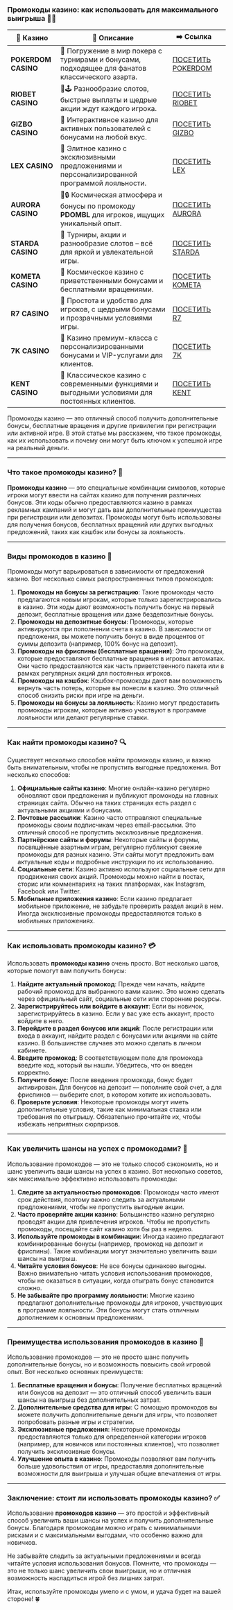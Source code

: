 ### Промокоды казино: как использовать для максимального выигрыша 🎰💸
| 🎰 Казино           | 📜 Описание                                                                                       | ➡️ Ссылка                                                                                          |   |
| ------------------- | ------------------------------------------------------------------------------------------------- | -------------------------------------------------------------------------------------------------- | - |
| **POKERDOM CASINO** | 🎲 Погружение в мир покера с турнирами и бонусами, подходящее для фанатов классического азарта.   | [ПОСЕТИТЬ POKERDOM](https://brandplay.link/FwVc4f)                                                 |   |
| **RIOBET CASINO**   | 🌟🕹️ Разнообразие слотов, быстрые выплаты и щедрые акции ждут каждого игрока.                    | [ПОСЕТИТЬ RIOBET](https://brandplay.link/TnjsxFvH)                                                 |   |
| **GIZBO CASINO**    | 🚀 Интерактивное казино для активных пользователей с бонусами на любой вкус.                      | [ПОСЕТИТЬ GIZBO](https://brandplay.link/rvzLrVLp)                                                  |   |
| **LEX CASINO**      | 🎰 Элитное казино с эксклюзивными предложениями и персонализированной программой лояльности.      | [ПОСЕТИТЬ LEX](https://brandplay.link/VMqNXPFs)                                                    |   |
| **AURORA CASINO**   | 🌌🔒 Космическая атмосфера и бонусы по промокоду **PDOMBL** для игроков, ищущих уникальный опыт. | [ПОСЕТИТЬ AURORA](https://10trafic-stat2.com/click/668546556bcc6313411604bc/6766/13031/subaccount) |   |
| **STARDA CASINO**   | 🌠 Турниры, акции и разнообразие слотов – всё для яркой и увлекательной игры.                     | [ПОСЕТИТЬ STARDA](https://brandplay.link/HDcDrxLk)                                                 |   |
| **KOMETA CASINO**   | 💫 Космическое казино с приветственными бонусами и бесплатными вращениями.                        | [ПОСЕТИТЬ KOMETA](https://brandplay.link/jHzFFYGv)                                                 |   |
| **R7 CASINO**       | 🎯 Простота и удобство для игроков, с щедрыми бонусами и прозрачными условиями игры.              | [ПОСЕТИТЬ R7](https://brandplay.link/dByFXP7h)                                                     |   |
| **7K CASINO**       | 💎 Казино премиум-класса с персонализированными бонусами и VIP-услугами для клиентов.             | [ПОСЕТИТЬ 7K](https://brandplay.link/dd46bNgD)                                                     |   |
| **KENT CASINO**     | 🎲 Классическое казино с современными функциями и выгодными условиями для постоянных клиентов.    | [ПОСЕТИТЬ KENT](https://brandplay.link/XRH1g6Vb)                                                   

Промокоды казино — это отличный способ получить дополнительные бонусы, бесплатные вращения и другие привилегии при регистрации или активной игре. В этой статье мы расскажем, что такое промокоды, как их использовать и почему они могут быть ключом к успешной игре на реальный деньги.

***

### Что такое промокоды казино? 🎁

**Промокоды казино** — это специальные комбинации символов, которые игроки могут ввести на сайтах казино для получения различных бонусов. Эти коды обычно предоставляются казино в рамках рекламных кампаний и могут дать вам дополнительные преимущества при регистрации или депозитах. Промокоды могут быть использованы для получения бонусов, бесплатных вращений или других выгодных предложений, таких как кэшбэк или бонусы за лояльность.

***

### Виды промокодов в казино 🎉

Промокоды могут варьироваться в зависимости от предложений казино. Вот несколько самых распространенных типов промокодов:

1. **Промокоды на бонусы за регистрацию**: Такие промокоды часто предлагаются новым игрокам, которые только зарегистрировались в казино. Эти коды дают возможность получить бонус на первый депозит, бесплатные вращения или даже бездепозитные бонусы.
2. **Промокоды на депозитные бонусы**: Промокоды, которые активируются при пополнении счета в казино. В зависимости от предложения, вы можете получить бонус в виде процентов от суммы депозита (например, 100% бонус на депозит).
3. **Промокоды на фриспины (бесплатные вращения)**: Это промокоды, которые предоставляют бесплатные вращения в игровых автоматах. Они часто предоставляются как часть приветственного пакета или в рамках регулярных акций для постоянных игроков.
4. **Промокоды на кэшбэк**: Кэшбэк-промокоды дают вам возможность вернуть часть потерь, которые вы понесли в казино. Это отличный способ снизить риски при игре на деньги.
5. **Промокоды на бонусы за лояльность**: Казино могут предоставить промокоды игрокам, которые активно участвуют в программе лояльности или делают регулярные ставки.

***

### Как найти промокоды казино? 🔍

Существует несколько способов найти промокоды казино, и важно быть внимательным, чтобы не пропустить выгодные предложения. Вот несколько способов:

1. **Официальные сайты казино**: Многие онлайн-казино регулярно обновляют свои предложения и публикуют промокоды на главных страницах сайта. Обычно на таких страницах есть раздел с актуальными акциями и бонусами.
2. **Почтовые рассылки**: Казино часто отправляют специальные промокоды своим подписчикам через email-рассылки. Это отличный способ не пропустить эксклюзивные предложения.
3. **Партнёрские сайты и форумы**: Некоторые сайты и форумы, посвящённые азартным играм, регулярно публикуют свежие промокоды для разных казино. Эти сайты могут предложить вам актуальные коды и подробные инструкции по их использованию.
4. **Социальные сети**: Казино активно используют социальные сети для продвижения своих акций. Промокоды можно найти в постах, сторис или комментариях на таких платформах, как Instagram, Facebook или Twitter.
5. **Мобильные приложения казино**: Если казино предлагает мобильное приложение, не забудьте проверить раздел акций в нем. Иногда эксклюзивные промокоды предоставляются только в мобильных приложениях.

***

### Как использовать промокоды казино? 💳

Использовать **промокоды казино** очень просто. Вот несколько шагов, которые помогут вам получить бонусы:

1. **Найдите актуальный промокод**: Прежде чем начать, найдите рабочий промокод для выбранного вами казино. Это можно сделать через официальный сайт, социальные сети или сторонние ресурсы.
2. **Зарегистрируйтесь или войдите в аккаунт**: Если вы новичок, зарегистрируйтесь в казино. Если у вас уже есть аккаунт, просто войдите в него.
3. **Перейдите в раздел бонусов или акций**: После регистрации или входа в аккаунт, найдите раздел с бонусами или акциями на сайте казино. В большинстве случаев это можно сделать в личном кабинете.
4. **Введите промокод**: В соответствующем поле для промокода введите код, который вы нашли. Убедитесь, что он введен корректно.
5. **Получите бонус**: После введения промокода, бонус будет активирован. Для бонусов на депозит — пополните свой счет, а для фриспинов — выберите слот, в котором хотите их использовать.
6. **Проверьте условия**: Некоторые промокоды могут иметь дополнительные условия, такие как минимальная ставка или требования по отыгрышу. Обязательно прочитайте их, чтобы избежать неприятных сюрпризов.

***

### Как увеличить шансы на успех с промокодами? 🎯

Использование промокодов — это не только способ сэкономить, но и шанс увеличить ваши шансы на успех в казино. Вот несколько советов, как максимально эффективно использовать промокоды:

1. **Следите за актуальностью промокодов**: Промокоды часто имеют срок действия, поэтому важно следить за актуальными предложениями, чтобы не пропустить выгодные акции.
2. **Часто проверяйте акции казино**: Большинство казино регулярно проводят акции для привлечения игроков. Чтобы не пропустить промокоды, посещайте сайт казино хотя бы раз в неделю.
3. **Используйте промокоды в комбинации**: Иногда казино предлагают комбинированные бонусы (например, промокод на депозит и фриспины). Такие комбинации могут значительно увеличить ваши шансы на выигрыш.
4. **Читайте условия бонусов**: Не все бонусы одинаково выгодны. Важно внимательно читать условия использования промокодов, чтобы не оказаться в ситуации, когда отыграть бонус становится сложно.
5. **Не забывайте про программу лояльности**: Многие казино предлагают дополнительные промокоды для игроков, участвующих в программе лояльности. Эти бонусы могут стать отличным дополнением к основным предложениям.

***

### Преимущества использования промокодов в казино 🎉

Использование промокодов — это не просто шанс получить дополнительные бонусы, но и возможность повысить свой игровой опыт. Вот несколько основных преимуществ:

1. **Бесплатные вращения и бонусы**: Получение бесплатных вращений или бонусов на депозит — это отличный способ увеличить ваши шансы на выигрыш без дополнительных затрат.
2. **Дополнительные средства для игры**: С помощью промокодов вы можете получить дополнительные деньги для игры, что позволяет попробовать разные игры и стратегии.
3. **Эксклюзивные предложения**: Некоторые промокоды предоставляются только для определенной категории игроков (например, для новичков или постоянных клиентов), что позволяет получить эксклюзивные бонусы.
4. **Улучшение опыта в казино**: Промокоды позволяют вам получить больше удовольствия от игры, предоставляя дополнительные возможности для выигрыша и улучшая общие впечатления от игры.

***

### Заключение: стоит ли использовать промокоды казино? ✅

Использование **промокодов казино** — это простой и эффективный способ увеличить ваши шансы на успех и получить дополнительные бонусы. Благодаря промокодам можно играть с минимальными рисками и с максимальными выгодами, что особенно важно для новичков.

Не забывайте следить за актуальными предложениями и всегда читайте условия использования бонусов. Помните, что промокоды — это не только шанс увеличить свои выигрыши, но и отличная возможность насладиться игрой без лишних затрат.

Итак, используйте промокоды умело и с умом, и удача будет на вашей стороне! 🍀
